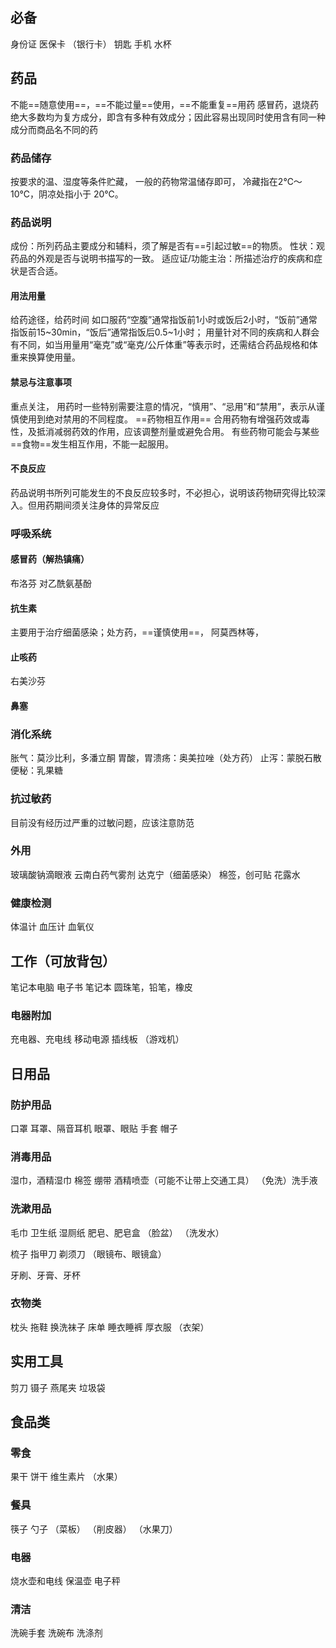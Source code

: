 ## 必备
身份证
医保卡
（银行卡）
钥匙
手机
水杯

## 药品
不能==随意使用==，==不能过量==使用，==不能重复==用药
感冒药，退烧药绝大多数均为复方成分，即含有多种有效成分；因此容易出现同时使用含有同一种成分而商品名不同的药

### 药品储存
按要求的温、湿度等条件贮藏，
一般的药物常温储存即可，
冷藏指在2℃～10℃，阴凉处指小于 20℃。

### 药品说明
成份：所列药品主要成分和辅料，须了解是否有==引起过敏==的物质。
性状：观药品的外观是否与说明书描写的一致。
适应证/功能主治：所描述治疗的疾病和症状是否合适。

#### 用法用量
给药途径，给药时间
如口服药“空腹”通常指饭前1小时或饭后2小时，“饭前”通常指饭前15~30min，“饭后”通常指饭后0.5~1小时；
用量针对不同的疾病和人群会有不同，如当用量用“毫克”或“毫克/公斤体重”等表示时，还需结合药品规格和体重来换算使用量。

#### 禁忌与注意事项
重点关注，
用药时一些特别需要注意的情况，“慎用”、“忌用”和“禁用”，表示从谨慎使用到绝对禁用的不同程度。
==药物相互作用==
合用药物有增强药效或毒性，及抵消减弱药效的作用，应该调整剂量或避免合用。
有些药物可能会与某些==食物==发生相互作用，不能一起服用。


#### 不良反应
药品说明书所列可能发生的不良反应较多时，不必担心，说明该药物研究得比较深入。但用药期间须关注身体的异常反应


### 呼吸系统
#### 感冒药（解热镇痛）
布洛芬
对乙酰氨基酚
#### 抗生素
主要用于治疗细菌感染；处方药，==谨慎使用==，
阿莫西林等，

#### 止咳药
右美沙芬
#### 鼻塞

### 消化系统
胀气：莫沙比利，多潘立酮
胃酸，胃溃疡：奥美拉唑（处方药）
止泻：蒙脱石散
便秘：乳果糖

### 抗过敏药
目前没有经历过严重的过敏问题，应该注意防范


### 外用
玻璃酸钠滴眼液
云南白药气雾剂
达克宁（细菌感染）
棉签，创可贴
花露水

### 健康检测
体温计
血压计
血氧仪


## 工作（可放背包）
笔记本电脑
电子书
笔记本
圆珠笔，铅笔，橡皮

### 电器附加
充电器、充电线
移动电源
插线板
（游戏机）

## 日用品
### 防护用品
口罩
耳罩、隔音耳机
眼罩、眼贴
手套
帽子

### 消毒用品
湿巾，酒精湿巾
棉签
绷带
酒精喷壶（可能不让带上交通工具）
（免洗）洗手液

### 洗漱用品
毛巾
卫生纸
湿厕纸
肥皂、肥皂盒
（脸盆）
（洗发水）

梳子
指甲刀
剃须刀
（眼镜布、眼镜盒）

牙刷、牙膏、牙杯

### 衣物类
枕头
拖鞋
换洗袜子
床单
睡衣睡裤
厚衣服
（衣架）

## 实用工具
剪刀
镊子
燕尾夹
垃圾袋

## 食品类
### 零食
果干
饼干
维生素片
（水果）

### 餐具
筷子
勺子
（菜板）
（削皮器）
（水果刀）

### 电器
烧水壶和电线
保温壶
电子秤

### 清洁
洗碗手套
洗碗布
洗涤剂


